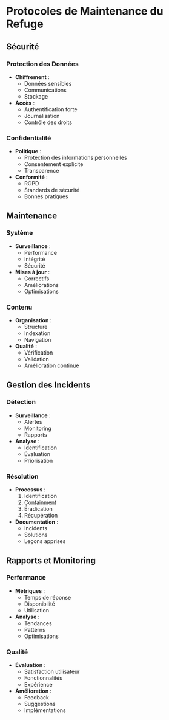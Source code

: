 # Protocoles de Maintenance du Refuge

## Sécurité

### Protection des Données
- **Chiffrement** :
  - Données sensibles
  - Communications
  - Stockage
- **Accès** :
  - Authentification forte
  - Journalisation
  - Contrôle des droits

### Confidentialité
- **Politique** :
  - Protection des informations personnelles
  - Consentement explicite
  - Transparence
- **Conformité** :
  - RGPD
  - Standards de sécurité
  - Bonnes pratiques

## Maintenance

### Système
- **Surveillance** :
  - Performance
  - Intégrité
  - Sécurité
- **Mises à jour** :
  - Correctifs
  - Améliorations
  - Optimisations

### Contenu
- **Organisation** :
  - Structure
  - Indexation
  - Navigation
- **Qualité** :
  - Vérification
  - Validation
  - Amélioration continue

## Gestion des Incidents

### Détection
- **Surveillance** :
  - Alertes
  - Monitoring
  - Rapports
- **Analyse** :
  - Identification
  - Évaluation
  - Priorisation

### Résolution
- **Processus** :
  1. Identification
  2. Containment
  3. Éradication
  4. Récupération
- **Documentation** :
  - Incidents
  - Solutions
  - Leçons apprises

## Rapports et Monitoring

### Performance
- **Métriques** :
  - Temps de réponse
  - Disponibilité
  - Utilisation
- **Analyse** :
  - Tendances
  - Patterns
  - Optimisations

### Qualité
- **Évaluation** :
  - Satisfaction utilisateur
  - Fonctionnalités
  - Expérience
- **Amélioration** :
  - Feedback
  - Suggestions
  - Implémentations 